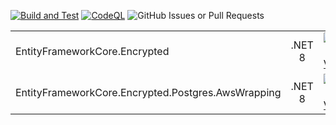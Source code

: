 [![Build and Test](https://github.com/starushykart/ef-core-encryption/actions/workflows/build-and-test.yml/badge.svg)](https://github.com/starushykart/ef-core-encryption/actions/workflows/build-and-test.yml)
[![CodeQL](https://github.com/starushykart/ef-core-encryption/actions/workflows/github-code-scanning/codeql/badge.svg)](https://github.com/starushykart/ef-core-encryption/actions/workflows/github-code-scanning/codeql)
![GitHub Issues or Pull Requests](https://img.shields.io/github/issues-raw/starushykart/ef-core-encryption?link=https%3A%2F%2Fgithub.com%2Fstarushykart%2Fef-core-encryption%2Fissues%3Fq%3Dis%253Aopen%2Bis%253Aissue%2B)


|          |         |          |          |
|----------|:----------:|--------:|---------:|
| EntityFrameworkCore.Encrypted |.NET 8| [![NuGet Version](https://img.shields.io/nuget/v/EntityFrameworkCore.Encrypted)](https://www.nuget.org/packages/EntityFrameworkCore.Encrypted)| [![NuGet Downloads](https://img.shields.io/nuget/dt/EntityFrameworkCore.Encrypted)](https://www.nuget.org/packages/EntityFrameworkCore.Encrypted) |
| EntityFrameworkCore.Encrypted.Postgres.AwsWrapping |.NET 8| [![NuGet Version](https://img.shields.io/nuget/v/EntityFrameworkCore.Encrypted.Postgres.AwsWrapping)](https://www.nuget.org/packages/EntityFrameworkCore.Encrypted.Postgres.AwsWrapping)| [![NuGet Downloads](https://img.shields.io/nuget/dt/EntityFrameworkCore.Encrypted.Postgres.AwsWrapping)](https://www.nuget.org/packages/EntityFrameworkCore.Encrypted.Postgres.AwsWrapping) |


